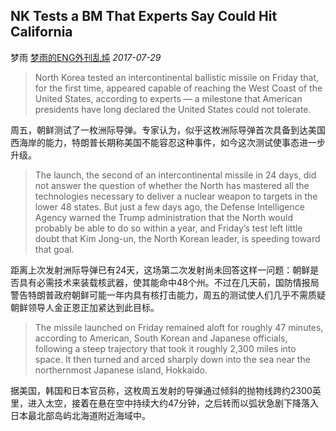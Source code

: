 ## NK Tests a BM That Experts Say Could Hit California

梦雨 [梦雨的ENG外刊乱炖](javascript:void(0);) *2017-07-29*

> North Korea tested an intercontinental ballistic missile on Friday that, for the first time, appeared capable of reaching the West Coast of the United States, according to experts — a milestone that American presidents have long declared the United States could not tolerate.

周五，朝鲜测试了一枚洲际导弹。专家认为，似乎这枚洲际导弹首次具备到达美国西海岸的能力，特朗普长期称美国不能容忍这种事件，如今这次测试使事态进一步升级。

> The launch, the second of an intercontinental missile in 24 days, did not answer the question of whether the North has mastered all the technologies necessary to deliver a nuclear weapon to targets in the lower 48 states. But just a few days ago, the Defense Intelligence Agency warned the Trump administration that the North would probably be able to do so within a year, and Friday’s test left little doubt that Kim Jong-un, the North Korean leader, is speeding toward that goal.

距离上次发射洲际导弹已有24天，这场第二次发射尚未回答这样一问题：朝鲜是否具有必需技术来装载核武器，使其能命中48个州。不过在几天前，国防情报局警告特朗普政府朝鲜可能一年内具有核打击能力，周五的测试使人们几乎不需质疑朝鲜领导人金正恩正加紧达到此目标。

> The missile launched on Friday remained aloft for roughly 47 minutes, according to American, South Korean and Japanese officials, following a steep trajectory that took it roughly 2,300 miles into space. It then turned and arced sharply down into the sea near the northernmost Japanese island, Hokkaido.

据美国，韩国和日本官员称，这枚周五发射的导弹通过倾斜的抛物线跨约2300英里，进入太空，接着在悬在空中持续大约47分钟，之后转而以弧状急剧下降落入日本最北部岛屿北海道附近海域中。











